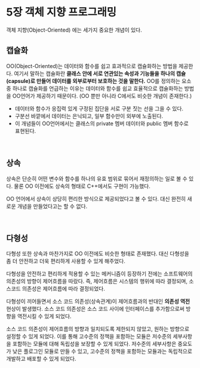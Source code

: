 # 5장 객체 지향 프로그래밍

객체 지향(Object-Oriented) 에는 세가지 중요한 개념이 있다.

## 캡슐화
OO(Object-Oriented)는 데이터와 함수를 쉽고 효과적으로 캡슐화하는 방법을 제공한다.  여기서 말하는 캡슐화란 **클래스 안에 서로 연관있는 속성과 기능들을 하나의 캡슐(capsule)로 만들어 데이터를 외부로부터 보호하는 것을 말한다.** OO를 정의하는 요소 중 하나로 캡슐화를 언급하는 이유는 데이터와 함수를 쉽교 효율적으로 캡슐화하는 방법을 OO언어가 제공하기 때문이다. (OO 뿐만 아니라 C에서도 비슷한 개념이 존재한다.)

- 데이터와 함수가 응집력 있게 구정된 집단을 서로 구분 짓는 선을 그을 수 있다.
- 구분선 바깥에서 데이터는 은닉되고, 일부 함수만이 외부에 노출된다.
- 이 개념들이 OO언어에서는 클래스의 private 멤버 데이터와 public 멤버 함수로 표현된다.

</br>

## 상속
상속은 단순히 어떤 변수와 함수를 하나의 유효 범위로 묶어서 재정의하는 일로 볼 수 있다. 물론 OO 이전에도 상속의 형태로 C++에서도 구현이 가능했다.

OO 언어에서 상속이 상당히 편리한 방식으로 제공되었다고 볼 수 있다. 대신 완전히 새로운 개념을 만들었다고는 할 수 없다.

</br>

## 다형성
다형성 또한 상속과 마찬가지로 OO 이전에도 비슷한 형태로 존재했다. 대신 다형성을 좀 더 안전하고 더욱 편리하게 사용할 수 있게 해주었다.

다형성을 안전하고 편리하게 적용할 수 있는 메커니즘이 등장하기 전에는 소프트웨어의 의존성의 방향이 제어흐름을 따랐다. 즉, 제어흐름은 시스템의 행위에 따라 결정되며, 소스코드 의존성은 제어흐름에 따라 결정되었다.

다형성이 끼어들면서 소스 코드 의존성(상속관계)이 제어흐름과의 반대인 **의존성 역전** 현상이 발생했다. 소스 코드 의존성은 소스 코드 사이에 인터페이스를 추가함으로써 방향을 역전시킬 수 있게 되었다.

소스 코드 의존성이 제어흐름의 방향과 일치되도록 제한되지 않았고, 원하는 방향으로 설정할 수 있게 되었다. 이를 통해 고수준의 정책을 포함하는 모듈은 저수준의 세부사항을 포함하는 모듈에 대해 독립성을 보장할 수 있게 되었다. 저수준의 세부사항은 중요도가 낮은 플로그인 모듈로 만들 수 있고, 고수준의 정책을 포함하는 모듈과는 독립적으로 개발하고 배포할 수 있게 되었다.
